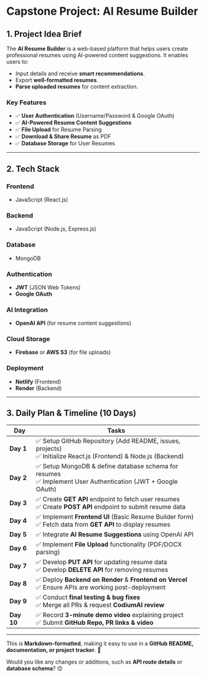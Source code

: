 # Capstone Project: AI Resume Builder

## 1. Project Idea Brief
The **AI Resume Builder** is a web-based platform that helps users create professional resumes using AI-powered content suggestions. It enables users to:
- Input details and receive **smart recommendations**.
- Export **well-formatted resumes**.
- **Parse uploaded resumes** for content extraction.

### **Key Features**
- ✅ **User Authentication** (Username/Password & Google OAuth)
- ✅ **AI-Powered Resume Content Suggestions**
- ✅ **File Upload** for Resume Parsing
- ✅ **Download & Share Resume** as PDF
- ✅ **Database Storage** for User Resumes

---

## 2. Tech Stack

### **Frontend**
- JavaScript (React.js)

### **Backend**
- JavaScript (Node.js, Express.js)

### **Database**
- MongoDB

### **Authentication**
- **JWT** (JSON Web Tokens)  
- **Google OAuth**  

### **AI Integration**
- **OpenAI API** (for resume content suggestions)

### **Cloud Storage**
- **Firebase** or **AWS S3** (for file uploads)

### **Deployment**
- **Netlify** (Frontend)  
- **Render** (Backend)

---

## 3. Daily Plan & Timeline (10 Days)

| **Day**  | **Tasks** |
|----------|----------|
| **Day 1** | ✅ Setup GitHub Repository (Add README, issues, projects) <br> ✅ Initialize React.js (Frontend) & Node.js (Backend) |
| **Day 2** | ✅ Setup MongoDB & define database schema for resumes <br> ✅ Implement User Authentication (JWT + Google OAuth) |
| **Day 3** | ✅ Create **GET API** endpoint to fetch user resumes <br> ✅ Create **POST API** endpoint to submit resume data |
| **Day 4** | ✅ Implement **Frontend UI** (Basic Resume Builder form) <br> ✅ Fetch data from **GET API** to display resumes |
| **Day 5** | ✅ Integrate **AI Resume Suggestions** using OpenAI API |
| **Day 6** | ✅ Implement **File Upload** functionality (PDF/DOCX parsing) |
| **Day 7** | ✅ Develop **PUT API** for updating resume data <br> ✅ Develop **DELETE API** for removing resumes |
| **Day 8** | ✅ Deploy **Backend on Render** & **Frontend on Vercel** <br> ✅ Ensure APIs are working post-deployment |
| **Day 9** | ✅ Conduct **final testing & bug fixes** <br> ✅ Merge all PRs & request **CodiumAI review** |
| **Day 10** | ✅ Record **3-minute demo video** explaining project <br> ✅ Submit **GitHub Repo, PR links & video** |

---

This is **Markdown-formatted**, making it easy to use in a **GitHub README, documentation, or project tracker**. 🚀  

Would you like any changes or additions, such as **API route details** or **database schema**? 😊
